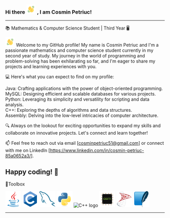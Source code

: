### Hi there <img src="https://github.com/yashpreet2707/yashpreet2707/blob/main/assets/wave.gif" width="30px"> , I am Cosmin Petriuc!
---

📚 Mathematics & Computer Science Student | Third Year 🖥️

<img src="https://github.com/yashpreet2707/yashpreet2707/blob/main/assets/wave.gif" width="30px"> Welcome to my GitHub profile! My name is Cosmin Petriuc and I'm a passionate mathematics and computer science student currently in my second year of study. My journey in the world of programming and problem-solving has been exhilarating so far, and I'm eager to share my projects and learning experiences with you.

💻 Here's what you can expect to find on my profile:

Java: Crafting applications with the power of object-oriented programming.   
MySQL: Designing efficient and scalable databases for various projects.  
Python: Leveraging its simplicity and versatility for scripting and data analysis.  
C++: Exploring the depths of algorithms and data structures.  
Assembly: Delving into the low-level intricacies of computer architecture.  

🔍 Always on the lookout for exciting opportunities to expand my skills and collaborate on innovative projects. Let's connect and learn together!

📫 Feel free to reach out via email [cosminpetriuc51@gmail.com] or connect with me on LinkedIn [https://www.linkedin.com/in/cosmin-petriuc-85a0652a3/].

Happy coding! 🚀
---
🧰Toolbox

<img src="https://github.com/devicons/devicon/blob/master/icons/java/java-original.svg" alt="Java logo" width="50px" height="50px"> <img src="https://github.com/devicons/devicon/blob/master/icons/c/c-original.svg" alt="C logo" width="50px" height="50px"> <img src="https://github.com/devicons/devicon/blob/master/icons/mysql/mysql-original.svg" alt="MySQL logo" width="50px" heigth="50px"> <img src="https://github.com/devicons/devicon/blob/master/icons/python/python-original.svg" alt="Python logo" width="50px" height="50px"> <img src="https://seeklogo.com/images/C/c-logo-43CE78FF9C-seeklogo.com.png" alt="C++ logo" width="50px" height="50px"> <img src="https://raw.githubusercontent.com/github/explore/e495457f5ff28c343f9e422f8e3cf80fd3e80890/topics/assembly/assembly.png" alt="Assembly logo" width="50px" height="50px">
<img src="https://github.com/devicons/devicon/blob/master/icons/microsoftsqlserver/microsoftsqlserver-original.svg" alt="MSSQL logo" width="50px" height="50px">
<img src="https://github.com/devicons/devicon/blob/master/icons/sqlite/sqlite-original.svg" alt="sqlite logo" width="50px" height="50">


---
<!--
**CosminPetriuc/CosminPetriuc** is a ✨ _special_ ✨ repository because its `README.md` (this file) appears on your GitHub profile.

Here are some ideas to get you started:

- 🔭 I’m currently working on ...
- 🌱 I’m currently learning ...
- 👯 I’m looking to collaborate on ...
- 🤔 I’m looking for help with ...
- 💬 Ask me about ...
- 📫 How to reach me: ...
- 😄 Pronouns: ...
- ⚡ Fun fact: ...
-->
